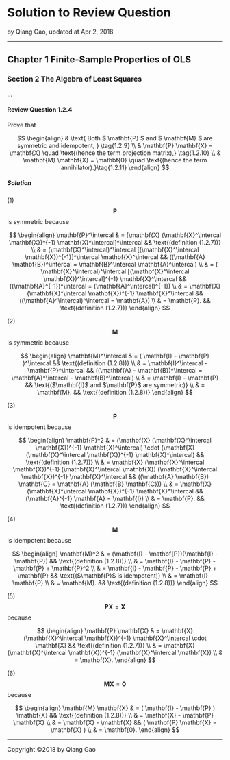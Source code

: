 # Solution to Review Question

by Qiang Gao, updated at Apr 2, 2018

---

## Chapter 1 Finite-Sample Properties of OLS

### Section 2 The Algebra of Least Squares

...

#### Review Question 1.2.4

Prove that

$$
\begin{align}
&
\text{ Both $ \mathbf{P} $ and $ \mathbf{M} $ are symmetric and idempotent, }
\tag{1.2.9}
\\ &
\mathbf{P} \mathbf{X} = \mathbf{X} \quad
\text{(hence the term projection matrix),}
\tag{1.2.10}
\\ &
\mathbf{M} \mathbf{X} = \mathbf{0} \quad
\text{(hence the term annihilator).}\tag{1.2.11}
\end{align}
$$

##### Solution

(1) $$ \mathbf{P} $$ is symmetric because

$$
\begin{align}
\mathbf{P}^\intercal 
& =
[\mathbf{X} (\mathbf{X}^\intercal \mathbf{X})^{-1}
\mathbf{X}^\intercal]^\intercal
&&
\text{(definition (1.2.7))}
\\ & =
(\mathbf{X}^\intercal)^\intercal
[(\mathbf{X}^\intercal \mathbf{X})^{-1}]^\intercal
\mathbf{X}^\intercal
&&
((\mathbf{A} \mathbf{B})^\intercal = 
\mathbf{B}^\intercal \mathbf{A}^\intercal)
\\ & = 
( \mathbf{X}^\intercal)^\intercal
[(\mathbf{X}^\intercal \mathbf{X})^\intercal]^{-1}
\mathbf{X}^\intercal
&&
((\mathbf{A}^{-1})^\intercal =
(\mathbf{A}^\intercal)^{-1})
\\ & =
\mathbf{X} (\mathbf{X}^\intercal \mathbf{X})^{-1}
\mathbf{X}^\intercal
&&
((\mathbf{A}^\intercal)^\intercal = \mathbf{A})
\\ & =
\mathbf{P}.
&&
\text{(definition (1.2.7))}
\end{align}
$$

(2) $$ \mathbf{M} $$ is symmetric because

$$
\begin{align}
\mathbf{M}^\intercal
& =
( \mathbf{I} - \mathbf{P} )^\intercal
&&
\text{(definition (1.2.8))}
\\ & =
\mathbf{I}^\intercal - \mathbf{P}^\intercal
&&
((\mathbf{A} - \mathbf{B})^\intercal =
\mathbf{A}^\intercal - \mathbf{B}^\intercal)
\\ & =
\mathbf{I} - \mathbf{P}
&&
\text{($\mathbf{I}$ and $\mathbf{P}$ are symmetric)}
\\ & =
\mathbf{M}.
&&
\text{(definition (1.2.8))}
\end{align}
$$

(3) $$ \mathbf{P} $$ is idempotent because

$$
\begin{align}
\mathbf{P}^2
& =
(\mathbf{X} (\mathbf{X}^\intercal \mathbf{X})^{-1}
\mathbf{X}^\intercal) \cdot (\mathbf{X}
(\mathbf{X}^\intercal \mathbf{X})^{-1}
\mathbf{X}^\intercal)
&&
\text{(definition (1.2.7))}
\\ & =
\mathbf{X} (\mathbf{X}^\intercal \mathbf{X})^{-1}
(\mathbf{X}^\intercal \mathbf{X})
(\mathbf{X}^\intercal \mathbf{X})^{-1}
\mathbf{X}^\intercal
&&
((\mathbf{A} \mathbf{B}) \mathbf{C} =
\mathbf{A} (\mathbf{B} \mathbf{C}))
\\ & =
\mathbf{X} (\mathbf{X}^\intercal \mathbf{X})^{-1}
\mathbf{X}^\intercal
&&
(\mathbf{A}^{-1} \mathbf{A} = \mathbf{I})
\\ & = 
\mathbf{P}.
&&
\text{(definition (1.2.7))}
\end{align}
$$

(4) $$ \mathbf{M} $$ is idempotent because

$$
\begin{align}
\mathbf{M}^2
& = 
(\mathbf{I} - \mathbf{P})(\mathbf{I} - \mathbf{P})
&&
\text{(definition (1.2.8))}
\\ & =
\mathbf{I} - \mathbf{P} - \mathbf{P} + \mathbf{P}^2
\\ & =
\mathbf{I} - \mathbf{P} - \mathbf{P} + \mathbf{P}
&&
\text{($\mathbf{P}$ is idempotent)}
\\ & =
\mathbf{I} - \mathbf{P}
\\ & =
\mathbf{M}.
&&
\text{(definition (1.2.8))}
\end{align}
$$

(5) $$ \mathbf{P} \mathbf{X} = \mathbf{X} $$ because

$$
\begin{align}
\mathbf{P} \mathbf{X} 
& = 
\mathbf{X} (\mathbf{X}^\intercal \mathbf{X})^{-1}
\mathbf{X}^\intercal \cdot \mathbf{X}
&&
\text{(definition (1.2.7))}
\\ & =
\mathbf{X} (\mathbf{X}^\intercal \mathbf{X})^{-1}
(\mathbf{X}^\intercal \mathbf{X})
\\ & =
\mathbf{X}.
\end{align}
$$

(6) $$ \mathbf{M} \mathbf{X} = \mathbf{0} $$ because

$$
\begin{align}
\mathbf{M} \mathbf{X} 
& =
( \mathbf{I} - \mathbf{P} ) \mathbf{X}
&&
\text{(definition (1.2.8))}
\\ & =
\mathbf{X} - \mathbf{P} \mathbf{X}
\\ & =
\mathbf{X} - \mathbf{X}
&&
( \mathbf{P} \mathbf{X} = \mathbf{X} )
\\ & = \mathbf{0}.
\end{align}
$$

---

Copyright ©2018 by Qiang Gao